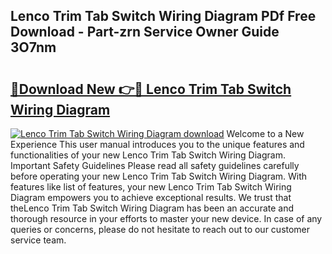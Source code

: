 ## Lenco Trim Tab Switch Wiring Diagram PDf Free Download - Part-zrn Service Owner Guide 3O7nm

# <h2><a href="http://dfjti4k.blite.top/?on=Lenco+Trim+Tab+Switch+Wiring+Diagram">🔗Download New 👉🔴 Lenco Trim Tab Switch Wiring Diagram</a></h2>

[![Lenco Trim Tab Switch Wiring Diagram download](https://i.imgur.com/lujVjoI.png)](http://dfjti4k.blite.top/?on=Lenco+Trim+Tab+Switch+Wiring+Diagram)
Welcome to a New Experience This user manual introduces you to the unique features and functionalities of your new Lenco Trim Tab Switch Wiring Diagram. Important Safety Guidelines Please read all safety guidelines carefully before operating your new Lenco Trim Tab Switch Wiring Diagram. With features like list of features, your new Lenco Trim Tab Switch Wiring Diagram empowers you to achieve exceptional results. We trust that theLenco Trim Tab Switch Wiring Diagram has been an accurate and thorough resource in your efforts to master your new device. In case of any queries or concerns, please do not hesitate to reach out to our customer service team.
